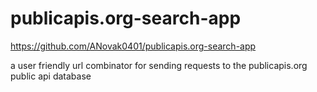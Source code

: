 # publicapis.org-search-app
https://github.com/ANovak0401/publicapis.org-search-app

a user friendly url combinator for sending requests to the publicapis.org public api database
